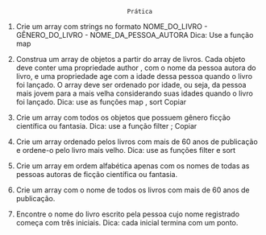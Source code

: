                                       Prática

1. Crie um array com strings no formato NOME_DO_LIVRO - GÊNERO_DO_LIVRO - NOME_DA_PESSOA_AUTORA
Dica: Use a função map

2. Construa um array de objetos a partir do array de livros. Cada objeto deve conter uma propriedade author , com o nome da pessoa autora do livro, e uma propriedade age com a idade dessa pessoa quando o livro foi lançado. O array deve ser ordenado por idade, ou seja, da pessoa mais jovem para a mais velha considerando suas idades quando o livro foi lançado.
Dica: use as funções map , sort
Copiar

3. Crie um array com todos os objetos que possuem gênero ficção científica ou fantasia.
Dica: use a função filter ;
Copiar


4. Crie um array ordenado pelos livros com mais de 60 anos de publicação e ordene-o pelo livro mais velho.
Dica: use as funções filter e sort

5. Crie um array em ordem alfabética apenas com os nomes de todas as pessoas autoras de ficção científica ou fantasia.

6. Crie um array com o nome de todos os livros com mais de 60 anos de publicação.

7. Encontre o nome do livro escrito pela pessoa cujo nome registrado começa com três iniciais.
Dica: cada inicial termina com um ponto.